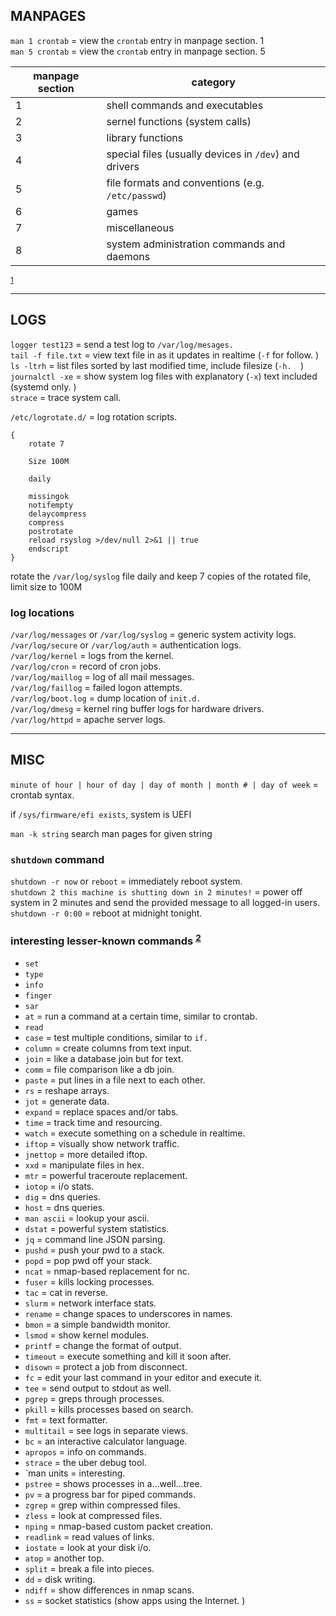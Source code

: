 
## MANPAGES

`man 1 crontab` = view the `crontab` entry in manpage section.   1  
`man 5 crontab` = view the `crontab` entry in manpage section.   5

| manpage section     | category                                              |
|---------------------|-------------------------------------------------------|
| 1	              | shell commands and executables                        |
| 2                   |	sernel functions (system calls)                       |
| 3                   |	library functions                                     |
| 4                   |	special files (usually devices in `/dev`) and drivers |
| 5	              | file formats and conventions (e.g. `/etc/passwd`)     |
| 6	              | games                                                 |
| 7	              | miscellaneous                                         |
| 8	              | system administration commands and daemons            |
<sup>[1]</sup> 

---
## LOGS

`logger test123`   = send a test log to `/var/log/mesages.  `  
`tail -f file.txt` = view text file in as it updates in realtime (`-f` for follow.  )  
`ls -ltrh`         = list files sorted by last modified time, include filesize (`-h.  `)  
`journalctl -xe`   = show system log files with explanatory (`-x`) text included (systemd only.  )  
`strace`           = trace system call.  


`/etc/logrotate.d/` = log rotation scripts.   
```
{ 
    rotate 7 

    Size 100M 

    daily 

    missingok 
    notifempty 
    delaycompress 
    compress 
    postrotate 
    reload rsyslog >/dev/null 2>&1 || true 
    endscript 
}
```
rotate the `/var/log/syslog` file daily and keep 7 copies of the rotated file, limit size to 100M 

### log locations

`/var/log/messages` or `/var/log/syslog` = generic system activity logs.    
`/var/log/secure` or `/var/log/auth`     = authentication logs.    
`/var/log/kernel`                        = logs from the kernel.    
`/var/log/cron`                          = record of cron jobs.    
`/var/log/maillog`                       = log of all mail messages.    
`/var/log/faillog`                       = failed logon attempts.    
`/var/log/boot.log`                      = dump location of `init.d.  `  
`/var/log/dmesg`                         = kernel ring buffer logs for hardware drivers.    
`/var/log/httpd`                         = apache server logs.  


---
## MISC

`minute of hour | hour of day | day of month | month # | day of week` = crontab syntax.   

if `/sys/firmware/efi exists`, system is UEFI 

`man -k string` search man pages for given string 

### `shutdown` command

`shutdown -r now` or `reboot`                            = immediately reboot system.    
`shutdown 2 this machine is shutting down in 2 minutes!` = power off system in 2 minutes and send the provided message to all logged-in users.    
`shutdown -r 0:00`                                       = reboot at midnight tonight.  

### interesting lesser-known commands <sup>[2]</sup> 

- `set` 
- `type`
- `info`  
- `finger`
- `sar` 
- `at`        = run a command at a certain time, similar to crontab.  
- `read` 
- `case`      = test multiple conditions, similar to `if.  `
- `column`    = create columns from text input.    
- `join`      = like a database join but for text.      
- `comm`      = file comparison like a db join.      
- `paste`     = put lines in a file next to each other.      
- `rs`        = reshape arrays.      
- `jot`       = generate data.      
- `expand`    = replace spaces and/or tabs.      
- `time`      = track time and resourcing.      
- `watch`     = execute something on a schedule in realtime.      
- `iftop`     = visually show network traffic.      
- `jnettop`   = more detailed iftop.      
- `xxd`       = manipulate files in hex.      
- `mtr`       = powerful traceroute replacement.      
- `iotop`     = i/o stats.      
- `dig`       = dns queries.      
- `host`      = dns queries.      
- `man ascii` = lookup your ascii.      
- `dstat`     = powerful system statistics.      
- `jq`        = command line JSON parsing.      
- `pushd`     = push your pwd to a stack.      
- `popd`      = pop pwd off your stack.      
- `ncat`      = nmap-based replacement for nc.      
- `fuser`     = kills locking processes.      
- `tac`       = cat in reverse.      
- `slurm`     = network interface stats.      
- `rename`    = change spaces to underscores in names.      
- `bmon`      = a simple bandwidth monitor.      
- `lsmod`     = show kernel modules.      
- `printf`    = change the format of output.      
- `timeout`   = execute something and kill it soon after.      
- `disown`    = protect a job from disconnect.      
- `fc`        = edit your last command in your editor and execute it.      
- `tee`       = send output to stdout as well.      
- `pgrep`     = greps through processes.      
- `pkill`     = kills processes based on search.      
- `fmt`       = text formatter.      
- `multitail` = see logs in separate views.      
- `bc`        = an interactive calculator language.      
- `apropos`   = info on commands.      
- `strace`    = the uber debug tool.      
- `man units  = interesting.      
- `pstree`    = shows processes in a…well…tree.      
- `pv`        = a progress bar for piped commands.      
- `zgrep`     = grep within compressed files.      
- `zless`     = look at compressed files.      
- `nping`     = nmap-based custom packet creation.      
- `readlink`  = read values of links.      
- `iostate`   = look at your disk i/o.      
- `atop`      = another top.      
- `split`     = break a file into pieces.      
- `dd`        = disk writing.      
- `ndiff`     = show differences in nmap scans.      
- `ss`        = socket statistics (show apps using the Internet.  )    

[1]: https://www.geeksforgeeks.org/linux-man-page-entries-different-types/  
[2]: https://danielmiessler.com/blog/collection-of-less-commonly-used-unix-commands/  
